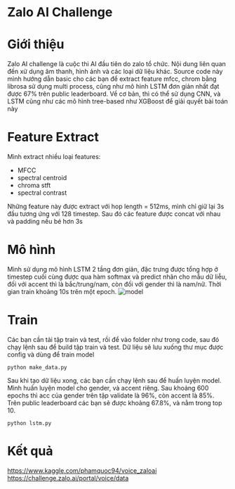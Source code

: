 # Zalo AI Challenge
# Giới thiệu
Zalo AI challenge là cuộc thi AI đầu tiên do zalo tổ chức. Nội dung liên quan đến xử dụng âm thanh, hình ảnh và các loại dữ liệu khác. 
Source code này mình hướng dẫn basic cho các bạn để extract feature mfcc, chrom bằng librosa sử dụng multi process, cũng như mô hình LSTM đơn giản nhất đạt được 67% trên public leaderboard. Về cơ bản, thì có thể sử dụng CNN, và LSTM cũng như các mô hình tree-based như XGBoost để giải quyết bài toán này
# Feature Extract
Mình extract nhiều loại features:
* MFCC
* spectral centroid
* chroma stft
* spectral contrast

Những feature này được extract với hop length = 512ms, mình chỉ giữ lại 3s đầu tương ứng với 128 timestep. Sau đó các feature được concat với nhau và padding nếu bé hơn 3s
# Mô hình
Mình sử dụng mô hình LSTM 2 tầng đơn giản, đặc trưng được tổng hợp ở timestep cuối cùng được qua hàm softmax và predict nhãn cho mẫu dữ liễu, đối với accent thì là bắc/trung/nam, còn đối với gender thì là nam/nữ. Thời gian train khoảng 10s trên một epoch.
![model](img/lstm.png)

# Train
Các bạn cần tải tập train và test, rồi để vào folder như trong code, sau đó chạy lệnh sau để build tập train và test. Dữ liệu sẽ lưu xuống thư mục được config và dùng để train model
```
python make_data.py
```
Sau khi tạo dữ liệu xong, các bạn cần chạy lệnh sau để huấn luyện model. Mình huấn luyện model cho gender, và accent riêng. Sau khoảng 600 epochs thì acc của gender trên tập validate là 96%, còn accent là 85%. Trên public leaderboard các bạn sẽ được khoảng 67.8%, và nằm trong top 10. 
```
python lstm.py
```
# Kết quả


https://www.kaggle.com/phamquoc94/voice_zaloai
https://challenge.zalo.ai/portal/voice/data
